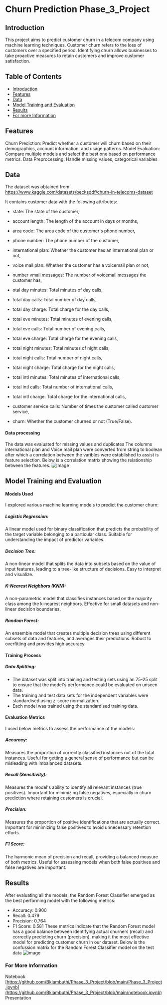 # Churn Prediction Phase_3_Project

## Introduction
This project aims to predict customer churn in a telecom company using machine learning techniques. Customer churn refers to the loss of customers over a specified period. Identifying churn allows businesses to take proactive measures to retain customers and improve customer satisfaction.

## Table of Contents
- [Introduction](#Introduction)
- [Features](#Features)
- [Data](#data)
- [Model Training and Evaluation](#model-training-and-evaluation)
- [Results](#results)
- [For more Information](#For-more-Information)


## Features
Churn Prediction: Predict whether a customer will churn based on their demographics, account information, and usage patterns.
Model Evaluation: Compare multiple models and select the best one based on performance metrics.
Data Preprocessing: Handle missing values, categorical variables

## Data
The dataset was obtained from https://www.kaggle.com/datasets/becksddf/churn-in-telecoms-dataset

It contains customer data with the following attributes:

- state: The state of the customer,

- account length: The length of the account in days or months,

- area code: The area code of the customer's phone number,

- phone number: The phone number of the customer,

- international plan: Whether the customer has an international plan or not,

- voice mail plan: Whether the customer has a voicemail plan or not,

- number vmail messages: The number of voicemail messages the customer has,

- otal day minutes: Total minutes of day calls,

- total day calls: Total number of day calls,

- total day charge: Total charge for the day calls,

- total eve minutes: Total minutes of evening calls,

- total eve calls: Total number of evening calls,

- total eve charge: Total charge for the evening calls,

- total night minutes: Total minutes of night calls,

- total night calls: Total number of night calls,

- total night charge: Total charge for the night calls,

- total intl minutes: Total minutes of international calls,

- total intl calls: Total number of international calls,

- total intl charge: Total charge for the international calls,

- customer service calls: Number of times the customer called customer service,

- churn: Whether the customer churned or not (True/False).

#### Data processing
The data was evaluated for missing values and duplicates
The columns international plan and Voice mail plan were converted from string to boolean after which a correlation between the varibles were established to assist is feature selection. Below is a correlation matrix showing the relationship between the features.
![image](https://github.com/Bkiambuthi/Phase_3_Project/assets/67098705/60936a86-2048-4f68-a222-4b3b602ad2fa)


## Model Training and Evaluation
#### Models Used
I explored various machine learning models to predict the customer churn:

##### Logistic Regression:
A linear model used for binary classification that predicts the probability of the target variable belonging to a particular class.
Suitable for understanding the impact of predictor variables.

##### Decision Tree:
A non-linear model that splits the data into subsets based on the value of input features, leading to a tree-like structure of decisions.
Easy to interpret and visualize.

##### K-Nearest Neighbors (KNN):
A non-parametric model that classifies instances based on the majority class among the k-nearest neighbors.
Effective for small datasets and non-linear decision boundaries.

##### Random Forest:
An ensemble model that creates multiple decision trees using different subsets of data and features, and averages their predictions.
Robust to overfitting and provides high accuracy.

#### Training Process
##### Data Splitting:
- The dataset was split into training and testing sets using an 75-25 split to ensure that the model's performance could be evaluated on unseen data.
- The training and test data sets for the independent variables were standardised using z-score normalization.
- Each model was trained using the standardised training data.

#### Evaluation Metrics
I used below metrics to assess the performance of the models:

##### Accuracy:
Measures the proportion of correctly classified instances out of the total instances.
Useful for getting a general sense of performance but can be misleading with imbalanced datasets.
##### Recall (Sensitivity):
Measures the model's ability to identify all relevant instances (true positives).
Important for minimizing false negatives, especially in churn prediction where retaining customers is crucial.
##### Precision:
Measures the proportion of positive identifications that are actually correct.
Important for minimizing false positives to avoid unnecessary retention efforts.
##### F1 Score:
The harmonic mean of precision and recall, providing a balanced measure of both metrics.
Useful for assessing models when both false positives and false negatives are important.

## Results
After evaluating all the models, the Random Forest Classifier emerged as the best performing model with the following metrics:
- Accuracy: 0.900
- Recall: 0.479
- Precision: 0.764
- F1 Score: 0.581
These metrics indicate that the Random Forest model has a good balance between identifying actual churners (recall) and correctly predicting churn (precision), making it the most effective model for predicting customer churn in our dataset.
Below is the confussion matrix for the Random Forest Classifier model on the test data
![image](https://github.com/Bkiambuthi/Phase_3_Project/assets/67098705/de10eda8-2c28-41d6-9533-e8cd38cd0e02)

### For More Information
Notebook [https://github.com/Bkiambuthi/Phase_3_Project/blob/main/Phase_3_Project.ipynb](https://github.com/Bkiambuthi/Phase_3_Project/blob/main/notebook.ipynb)
Presentation 

